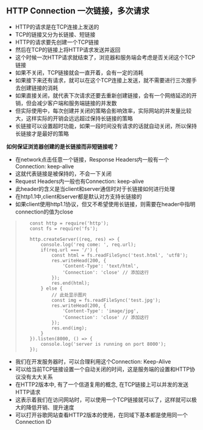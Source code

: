 <!-- 可以一次请求获取很多资源 --> 
<!-- 一次链接，多次请求 -->
<!-- 长链接的作用 -->

HTTP Connection 一次链接，多次请求
---

- HTTP的请求是在TCP连接上发送的
- TCP的链接又分为长链接、短链接
- HTTP的请求要先创建一个TCP链接
- 然后在TCP的链接上将HTTP请求发送并返回
- 这个时候一次HTTP请求就结束了，浏览器和服务端会考虑是否关闭这个TCP链接
- 如果不关闭，TCP链接就会一直开着，会有一定的消耗
- 如果接下来还有请求，就可以在这个TCP连接上发送，就不需要进行三次握手去创建链接的消耗
- 如果直接关闭，就代表下次请求还要去重新创建链接，会有一个网络延迟的开销，但会减少客户端和服务端链接的并发数
- 但实际使用中，每次创建并关闭的策略会影响效率，实际网站的并发量比较大，这样实际的开销会远远超过保持长链接的策略
- 长链接可以设置超时功能，如果一段时间没有请求的话就自动关闭，所以保持长链接才是最好的策略

**如何保证浏览器创建的是长链接而非短链接呢？**
- 在network点击任意一个链接，Response Headers内一般有一个Connection: keep-alive
- 这就代表链接是被保持的，不会一下关闭
- Request Headers内一般也有Connection: keep-alive
- 此header的含义是当client和server通信时对于长链接如何进行处理
- 在http1.1中,client和server都是默认对方支持长链接的
- 如果client使用http1.1协议，但又不希望使用长链接，则需要在header中指明connection的值为close
>```
>    const http = require('http');
>    const fs = require('fs');
>
>    http.createServer((req, res) => {
>        console.log('req come: ', req.url);
>        if(req.url === '/') {
>            const html = fs.readFileSync('test.html', 'utf8');
>            res.writeHead(200, {
>                'Content-Type': 'text/html',
>                'Connection': 'close' // 添加这行
>            });
>            res.end(html);
>        } else {
>            // 此处显示图片
>            const img = fs.readFileSync('test.jpg');
>            res.writeHead(200, {
>                'Content-Type': 'image/jpg',
>                'Connection': 'close' // 添加这行
>            });
>            res.end(img);
>        }
>    }).listen(8000, () => {
>        console.log('server is running on port 8000');
>    });
>
>```

- 我们在开发服务器时，可以合理利用这个Connection: Keep-Alive
- 可以给当前TCP链接设置一个自动关闭的时间，这是服务端的设置和HTTP协议没有太大关系
- 在HTTP2版本中, 有了一个信道复用的概念, 在TCP链接上可以并发的发送HTTP请求
- 这表示着我们在访问网站时，可以使用一个TCP链接就可以了，这样就可以极大的降低开销、提升速度
- 可以打开谷歌网站查看HTTP2版本的使用，在同域下基本都是使用同一个Connection ID